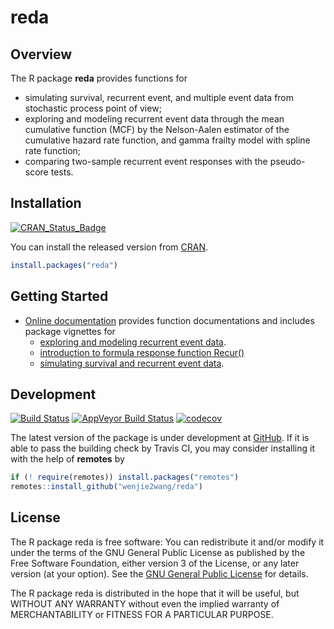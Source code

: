 # reda

## Overview

The R package **reda** provides functions for

- simulating survival, recurrent event, and multiple event data from stochastic
  process point of view;
- exploring and modeling recurrent event data through the mean cumulative
  function (MCF) by the Nelson-Aalen estimator of the cumulative hazard rate
  function, and gamma frailty model with spline rate function;
- comparing two-sample recurrent event responses with the pseudo-score tests.


## Installation

[![CRAN_Status_Badge][r-pkg-badge]][cran-url]

You can install the released version from [CRAN][cran-url].

```R
install.packages("reda")
```


## Getting Started

- [Online documentation][homepage] provides function documentations and includes
  package vignettes for
  - [exploring and modeling recurrent event data][reda-intro].
  - [introduction to formula response function Recur()][reda-Recur]
  - [simulating survival and recurrent event data][reda-simulate].


## Development

[![Build Status][travis-master]][travis]
[![AppVeyor Build Status][appveyor-master]][appveyor]
[![codecov][codecov-master]][codecov]

The latest version of the package is under development at [GitHub][github-url].
If it is able to pass the building check by Travis CI, you may consider
installing it with the help of **remotes** by

```R
if (! require(remotes)) install.packages("remotes")
remotes::install_github("wenjie2wang/reda")
```


## License

The R package reda is free software: You can redistribute it and/or modify it
under the terms of the GNU General Public License as published by the Free
Software Foundation, either version 3 of the License, or any later version (at
your option).  See the [GNU General Public License][gpl-url] for details.

The R package reda is distributed in the hope that it will be useful, but
WITHOUT ANY WARRANTY without even the implied warranty of MERCHANTABILITY or
FITNESS FOR A PARTICULAR PURPOSE.


[r-pkg-badge]: https://www.r-pkg.org/badges/version/reda
[cranlog-badge]: https://cranlogs.r-pkg.org/badges/splines2
[cran-url]: https://CRAN.R-project.org/package=reda
[travis]: https://travis-ci.org/wenjie2wang/reda
[travis-master]: https://travis-ci.org/wenjie2wang/reda.svg?branch=master
[appveyor]: https://ci.appveyor.com/project/wenjie2wang/reda
[appveyor-master]: https://ci.appveyor.com/api/projects/status/w6pr8b4clsnyfp32?svg=true
[github-url]: https://github.com/wenjie2wang/reda
[homepage]: https://wenjie-stat.me/reda/
[reda-intro]: https://wenjie-stat.me/reda/articles/reda-intro.html
[reda-Recur]: https://wenjie-stat.me/reda/articles/reda-Recur.html
[reda-simulate]: https://wenjie-stat.me/reda/articles/reda-simulate.html
[gpl-url]: https://www.gnu.org/licenses/
[codecov]: https://codecov.io/gh/wenjie2wang/reda
[codecov-master]: https://codecov.io/gh/wenjie2wang/reda/branch/master/graph/badge.svg
